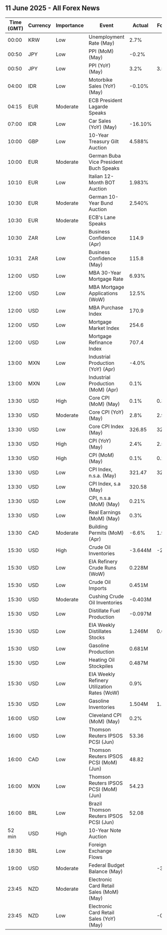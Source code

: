## 11 June 2025 - All Forex News

| Time (GMT) | Currency | Importance | Event | Actual | Forecast | Previous |
|------|----------|------------|-------|--------|----------|----------|
| 00:00 | KRW | Low | Unemployment Rate (May) | 2.7% |  | 2.7% |
| 00:50 | JPY | Low | PPI (MoM) (May) | -0.2% |  | 0.3% |
| 00:50 | JPY | Low | PPI (YoY) (May) | 3.2% | 3.5% | 4.1% |
| 04:00 | IDR | Low | Motorbike Sales (YoY) (May) | -0.10% |  | -3.00% |
| 04:15 | EUR | Moderate | ECB President Lagarde Speaks |  |  |  |
| 07:00 | IDR | Low | Car Sales (YoY) (May) | -16.10% |  | 5.00% |
| 10:00 | GBP | Low | 10-Year Treasury Gilt Auction | 4.588% |  | 4.673% |
| 10:00 | EUR | Moderate | German Buba Vice President Buch Speaks |  |  |  |
| 10:10 | EUR | Low | Italian 12-Month BOT Auction | 1.983% |  | 1.959% |
| 10:30 | EUR | Moderate | German 10-Year Bund Auction | 2.540% |  | 2.660% |
| 10:30 | EUR | Moderate | ECB's Lane Speaks |  |  |  |
| 10:30 | ZAR | Low | Business Confidence (Apr) | 114.9 |  | 123.5 |
| 10:31 | ZAR | Low | Business Confidence (May) | 115.8 |  | 114.9 |
| 12:00 | USD | Low | MBA 30-Year Mortgage Rate | 6.93% |  | 6.92% |
| 12:00 | USD | Low | MBA Mortgage Applications (WoW) | 12.5% |  | -3.9% |
| 12:00 | USD | Low | MBA Purchase Index | 170.9 |  | 155.0 |
| 12:00 | USD | Low | Mortgage Market Index | 254.6 |  | 226.4 |
| 12:00 | USD | Low | Mortgage Refinance Index | 707.4 |  | 611.8 |
| 13:00 | MXN | Low | Industrial Production (YoY) (Apr) | -4.0% |  | 1.9% |
| 13:00 | MXN | Low | Industrial Production (MoM) (Apr) | 0.1% |  | -1.2% |
| 13:30 | USD | High | Core CPI (MoM) (May) | 0.1% | 0.3% | 0.2% |
| 13:30 | USD | Moderate | Core CPI (YoY) (May) | 2.8% | 2.9% | 2.8% |
| 13:30 | USD | Low | Core CPI Index (May) | 326.85 | 327.32 | 326.43 |
| 13:30 | USD | High | CPI (YoY) (May) | 2.4% | 2.5% | 2.3% |
| 13:30 | USD | High | CPI (MoM) (May) | 0.1% | 0.2% | 0.2% |
| 13:30 | USD | Low | CPI Index, n.s.a. (May) | 321.47 | 321.73 | 320.80 |
| 13:30 | USD | Low | CPI Index, s.a (May) | 320.58 |  | 320.32 |
| 13:30 | USD | Low | CPI, n.s.a (MoM) (May) | 0.21% |  | 0.31% |
| 13:30 | USD | Low | Real Earnings (MoM) (May) | 0.3% |  | 0.0% |
| 13:30 | CAD | Moderate | Building Permits (MoM) (Apr) | -6.6% | 1.9% | -5.3% |
| 15:30 | USD | High | Crude Oil Inventories | -3.644M | -2.400M | -4.304M |
| 15:30 | USD | Low | EIA Refinery Crude Runs (WoW) | 0.228M |  | 0.670M |
| 15:30 | USD | Low | Crude Oil Imports | 0.451M |  | 0.389M |
| 15:30 | USD | Moderate | Cushing Crude Oil Inventories | -0.403M |  | 0.576M |
| 15:30 | USD | Low | Distillate Fuel Production | -0.097M |  | 0.182M |
| 15:30 | USD | Low | EIA Weekly Distillates Stocks | 1.246M | 0.600M | 4.230M |
| 15:30 | USD | Low | Gasoline Production | 0.681M |  | -0.714M |
| 15:30 | USD | Low | Heating Oil Stockpiles | 0.487M |  | -0.282M |
| 15:30 | USD | Low | EIA Weekly Refinery Utilization Rates (WoW) | 0.9% |  | 3.2% |
| 15:30 | USD | Low | Gasoline Inventories | 1.504M | 1.100M | 5.219M |
| 16:00 | USD | Low | Cleveland CPI (MoM) (May) | 0.2% |  | 0.3% |
| 16:00 | USD | Low | Thomson Reuters IPSOS PCSI (Jun) | 53.36 |  | 49.95 |
| 16:00 | CAD | Low | Thomson Reuters IPSOS PCSI (MoM) (Jun) | 48.82 |  | 48.15 |
| 16:00 | MXN | Low | Thomson Reuters IPSOS PCSI (MoM) (Jun) | 54.23 |  | 53.35 |
| 16:00 | BRL | Low | Brazil Thomson Reuters IPSOS PCSI (Jun) | 52.08 |  | 48.63 |
| 52 min | USD | High | 10-Year Note Auction |  |  | 4.342% |
| 18:30 | BRL | Low | Foreign Exchange Flows |  |  | 1.058B |
| 19:00 | USD | Moderate | Federal Budget Balance (May) |  | -314.3B | 258.0B |
| 23:45 | NZD | Moderate | Electronic Card Retail Sales (MoM) (May) |  |  | 0.0% |
| 23:45 | NZD | Low | Electronic Card Retail Sales (YoY) (May) |  | -0.3% | -0.3% |
